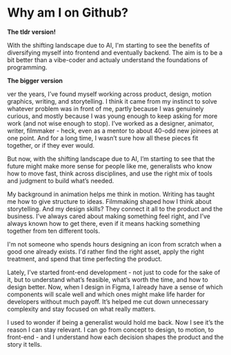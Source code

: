 # Why am I on Github? 

**The tldr version!**

With the shifting landscape due to AI, I'm starting to see the benefits of diversifying myself into frontend and eventually backend. The aim is to be a bit better than a vibe-coder and actualy understand the foundations of programming.

**The bigger version** 

ver the years, I’ve found myself working across product, design, motion graphics, writing, and storytelling. I think it came from my instinct to solve whatever problem was in front of me, partly because I was genuinely curious, and mostly because I was young enough to keep asking for more work (and not wise enough to stop). I’ve worked as a designer, animator, writer, filmmaker - heck, even as a mentor to about 40-odd new joinees at one point. And for a long time, I wasn’t sure how all these pieces fit together, or if they ever would.

But now, with the shifting landscape due to AI, I’m starting to see that the future might make more sense for people like me, generalists who know how to move fast, think across disciplines, and use the right mix of tools and judgment to build what’s needed.

My background in animation helps me think in motion. Writing has taught me how to give structure to ideas. Filmmaking shaped how I think about storytelling. And my design skills? They connect it all to the product and the business. I’ve always cared about making something feel right, and I’ve always known how to get there, even if it means hacking something together from ten different tools. 

I'm not someone who spends hours designing an icon from scratch when a good one already exists. I'd rather find the right asset, apply the right treatment, and spend that time perfecting the product.

Lately, I’ve started front-end development - not just to code for the sake of it, but to understand what’s feasible, what’s worth the time, and how to design better. Now, when I design in Figma, I already have a sense of which components will scale well and which ones might make life harder for developers without much payoff. It’s helped me cut down unnecessary complexity and stay focused on what really matters.

I used to wonder if being a generalist would hold me back. Now I see it’s the reason I can stay relevant. I can go from concept to design, to motion, to front-end - and I understand how each decision shapes the product and the story it tells.
